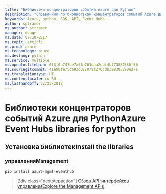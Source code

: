 ```yaml
---
title: "Библиотеки концентраторов событий Azure для Python"
description: "Справочник по библиотекам концентраторов событий Azure для Python"
keywords: Azure, python, SDK, API, Event Hubs
author: sptramer
ms.author: sttramer
manager: douge
ms.date: 07/10/2017
ms.topic: article
ms.prod: azure
ms.technology: azure
ms.devlang: python
ms.service: multiple
ms.openlocfilehash: 0f3f0b747be7a66e763daa2ebf4bf73881536f56
ms.sourcegitcommit: 41e90fe75de03d397079a276cdb388305290e27e
ms.translationtype: HT
ms.contentlocale: ru-RU
ms.lasthandoff: 02/23/2018
---
```

# <a name="azure-event-hubs-libraries-for-python"></a><span data-ttu-id="ddf97-104">Библиотеки концентраторов событий Azure для Python</span><span class="sxs-lookup"><span data-stu-id="ddf97-104">Azure Event Hubs libraries for python</span></span>

## <a name="install-the-libraries"></a><span data-ttu-id="ddf97-105">Установка библиотек</span><span class="sxs-lookup"><span data-stu-id="ddf97-105">Install the libraries</span></span>


### <a name="management"></a><span data-ttu-id="ddf97-106">управления</span><span class="sxs-lookup"><span data-stu-id="ddf97-106">Management</span></span>

```bash
pip install azure-mgmt-eventhub
```
> [!div class="nextstepaction"]
> [<span data-ttu-id="ddf97-107">Обзор API-интерфейсов управления</span><span class="sxs-lookup"><span data-stu-id="ddf97-107">Explore the Management APIs</span></span>](/python/api/overview/azure/eventhub/management)